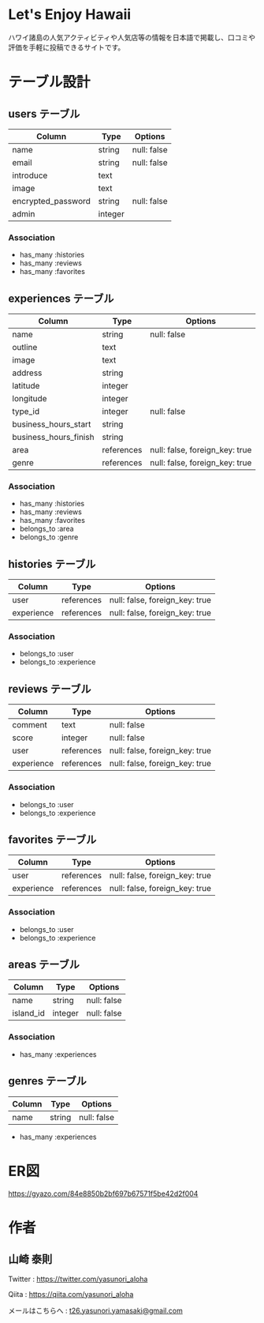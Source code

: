 # Let's Enjoy Hawaii

ハワイ諸島の人気アクティビティや人気店等の情報を日本語で掲載し、口コミや評価を手軽に投稿できるサイトです。

# テーブル設計

## users テーブル

| Column             | Type    | Options     |
| ------------------ | ------- | ----------- |
| name               | string  | null: false |
| email              | string  | null: false |
| introduce          | text    |             |
| image              | text    |             |
| encrypted_password | string  | null: false |
| admin              | integer |             |

### Association

- has_many :histories
- has_many :reviews
- has_many :favorites

## experiences テーブル

| Column                | Type       | Options     |
| --------------------- | ---------- | ----------- |
| name                  | string     | null: false |
| outline               | text       |             |
| image                 | text       |             |
| address               | string     |             |
| latitude              | integer    |             |
| longitude             | integer    |             |
| type_id               | integer    | null: false |
| business_hours_start  | string     |             |
| business_hours_finish | string     |             |
| area               | references | null: false, foreign_key: true |
| genre                 | references | null: false, foreign_key: true |

### Association

- has_many :histories
- has_many :reviews
- has_many :favorites
- belongs_to :area
- belongs_to :genre

## histories テーブル

| Column     | Type       | Options                        |
| ---------- | ---------- | ------------------------------ |
| user       | references | null: false, foreign_key: true |
| experience | references | null: false, foreign_key: true |

### Association

- belongs_to :user
- belongs_to :experience

## reviews テーブル

| Column     | Type       | Options                        |
| ---------- | ---------- | ------------------------------ |
| comment    | text       | null: false                    |
| score      | integer    | null: false                    |
| user       | references | null: false, foreign_key: true |
| experience | references | null: false, foreign_key: true |

### Association

- belongs_to :user
- belongs_to :experience

## favorites テーブル

| Column     | Type       | Options                        |
| ---------- | ---------- | ------------------------------ |
| user       | references | null: false, foreign_key: true |
| experience | references | null: false, foreign_key: true |

### Association

- belongs_to :user
- belongs_to :experience

## areas テーブル

| Column    | Type    | Options     |
| --------- | ------- | ----------- |
| name      | string  | null: false |
| island_id | integer | null: false |

### Association

- has_many :experiences

## genres テーブル

| Column | Type   | Options     |
| ------ | ------ | ----------- |
| name   | string | null: false |

- has_many :experiences

# ER図
https://gyazo.com/84e8850b2bf697b67571f5be42d2f004

# 作者
## 山崎 泰則
Twitter : <a href="https://twitter.com/yasunori_aloha">https://twitter.com/yasunori_aloha</a>

Qiita : <a href="https://qiita.com/yasunori_aloha">https://qiita.com/yasunori_aloha</a>

メールはこちらへ : <a href="t26.yasunori.yamasaki@gmail.com">t26.yasunori.yamasaki@gmail.com</a>